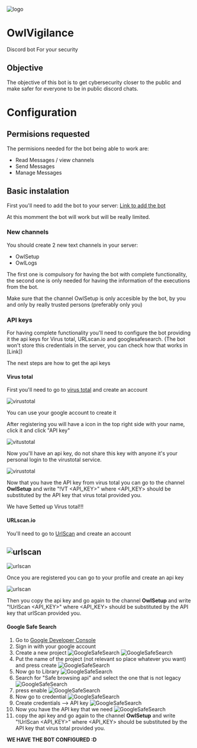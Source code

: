 ![logo](./Images/LogoOwlVigilance.jpg)

# OwlVigilance
Discord bot For your security

## Objective
The objective of this bot is to get cybersecurity closer to the public and make safer for everyone to be in public discord chats.

# Configuration

## Permisions requested

The permisions needed for the bot being able to work are:

* Read Messages / view channels
* Send Messages
* Manage Messages 

## Basic instalation

First you'll need to add the bot to your server:
[Link to add the bot](https://discord.com/api/oauth2/authorize?client_id=1156270414960541758&permissions=11264&redirect_uri=https%3A%2F%2Fgithub.com%2Ftrilogi77%2FOwlVigilance&scope=bot)

At this momment the bot will work but will be really limited.

### New channels

You should create 2 new text channels in your server:
* OwlSetup
* OwlLogs

The first one is compulsory for having the bot with complete functionality, the second one is only needed for having the information of the executions from the bot.

Make sure that the channel OwlSetup is only accesible by the bot, by you and only by really trusted persons (preferably only you)

### API keys

For having complete functionality you'll need to configure the bot providing it the api keys for Virus total, URLscan.io and googlesafesearch. (The bot won't store this credentials in the server, you can check how that works in [Link])

The next steps are how to get the api keys

#### Virus total

First you'll need to go to [virus total](https://www.virustotal.com/) and create an account

![virustotal](Images/virusTotal.png)

You can use your google account to create it

After registering you will have a icon in the top right side with your name, click it and click "API key"

![vitustotal](Images/virusTotal2.png)

Now you'll have an api key, do not share this key with anyone it's your personal login to the virustotal service.

![virustotal](Images/virusTotal3.png)

Now that you have the API key from virus total you can go to the channel **OwlSetup** and write "!VT <API_KEY>" where <API_KEY> should be substituted by the API key that virus total provided you.

We have Setted up Virus total!!!


#### URLscan.io

You'll need to go to [UrlScan](https://urlscan.io/) and create an account

![urlscan](Images/urlscan.png)
-
![urlscan](Images/urlscan2.png)

Once you are registered you can go to your profile and create an api key

![urlscan](Images/urlscan3.png)

Then you copy the api key and go again to the channel **OwlSetup** and write "!UrlScan <API_KEY>" where <API_KEY> should be substituted by the API key that urlScan provided you.

#### Google Safe Search

1. Go to [Google Developer Console](https://console.developers.google.com/)
2. Sign in with your google account
3. Create a new project
   ![GoogleSafeSearch](Images/googleSafesearch.png)
   ![GoogleSafeSearch](Images/googleSafesearch2.png)
4. Put the name of the project (not relevant so place whatever you want) and press create
   ![GoogleSafeSearch](Images/googleSafesearch3.png)
5. Now go to Library
   ![GoogleSafeSearch](Images/googleSafesearch4.png)
6. Search for "Safe browsing api" and select the one that is not legacy
   ![GoogleSafeSearch](Images/googleSafesearch5.png)
7. press enable
   ![GoogleSafeSearch](Images/googleSafesearch6.png)
8. Now go to credential
   ![GoogleSafeSearch](Images/googleSafesearch7.png)
9. Create credentials --> API key
    ![GoogleSafeSearch](Images/googleSafesearch8.png)
10. Now you have the API key that we need
    ![GoogleSafeSearch](Images/googleSafesearch9.png)
11. copy the api key and go again to the channel **OwlSetup** and write "!UrlScan <API_KEY>" where <API_KEY> should be substituted by the API key that virus total provided you.
   

**WE HAVE THE BOT CONFIGURED :D**